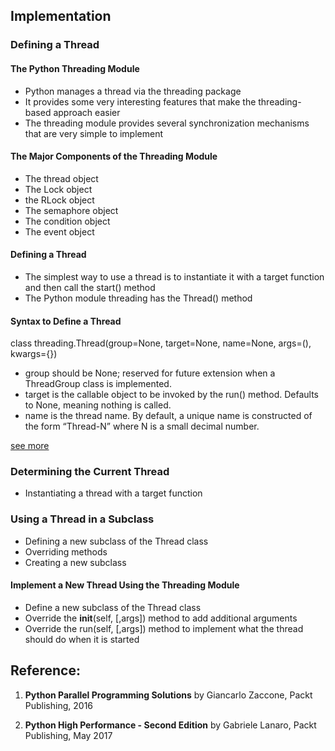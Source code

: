 ## Implementation

### Defining a Thread

#### The Python Threading Module
- Python manages a thread via the threading package
- It provides some very interesting features that make the threading-based approach easier
- The threading module provides several synchronization mechanisms that are very simple to implement

#### The Major Components of the Threading Module
- The thread object
- The Lock object
- the RLock object
- The semaphore object
- The condition object
- The event object

#### Defining a Thread
- The simplest way to use a thread is to instantiate it with a target function and then call the start() method
- The Python module threading has the Thread() method

#### Syntax to Define a Thread
class threading.Thread(group=None, target=None, name=None, args=(), kwargs={})
- group should be None; reserved for future extension when a ThreadGroup class is implemented.
- target is the callable object to be invoked by the run() method. Defaults to None, meaning nothing is called.
- name is the thread name. By default, a unique name is constructed of the form “Thread-N” where N is a small decimal number.

[see more](https://docs.python.org/3/library/threading.html)

### Determining the Current Thread
- Instantiating a thread with a target function

### Using a Thread in a Subclass
- Defining a new subclass of the Thread class
- Overriding methods
- Creating a new subclass

#### Implement a New Thread Using the Threading Module
- Define a new subclass of the Thread class
- Override the __init__(self, [,args]) method to add additional arguments
- Override the run(self, [,args]) method to implement what the thread should do when it is started

## Reference:

1. **Python Parallel Programming Solutions**
by Giancarlo Zaccone, Packt Publishing, 2016

2. **Python High Performance - Second Edition**
by Gabriele Lanaro, Packt Publishing, May 2017
